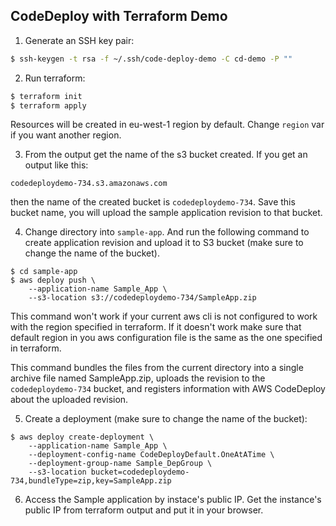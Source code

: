 ## CodeDeploy with Terraform Demo

1. Generate an SSH key pair:

```bash
$ ssh-keygen -t rsa -f ~/.ssh/code-deploy-demo -C cd-demo -P ""
```

2. Run terraform:

  ```bash
  $ terraform init
  $ terraform apply
  ```
  Resources will be created in eu-west-1 region by default. Change `region` var if you want another region. 


3. From the output get the name of the s3 bucket created. If you get an output like this: 

  ```
  codedeploydemo-734.s3.amazonaws.com
  ```

  then the name of the created bucket is `codedeploydemo-734`. Save this bucket name, you will upload the sample application revision to that bucket.

4. Change directory into `sample-app`. And run the following command to create application revision and upload it to S3 bucket (make sure to change the name of the bucket). 

  ```
  $ cd sample-app
  $ aws deploy push \
      --application-name Sample_App \
      --s3-location s3://codedeploydemo-734/SampleApp.zip
  ```
  This command won't work if your current aws cli is not configured to work with the region specified in terraform. If it doesn't work make sure that default region in you aws configuration file is the same as the one specified in terraform.

  This command bundles the files from the current directory into a single archive file named SampleApp.zip, uploads the revision to the `codedeploydemo-734` bucket, and registers information with AWS CodeDeploy about the uploaded revision.

5. Create a deployment (make sure to change the name of the bucket):
  ```
  $ aws deploy create-deployment \
      --application-name Sample_App \
      --deployment-config-name CodeDeployDefault.OneAtATime \
      --deployment-group-name Sample_DepGroup \
      --s3-location bucket=codedeploydemo-734,bundleType=zip,key=SampleApp.zip
  ```
6. Access the Sample application by instace's public IP. Get the instance's public IP from terraform output and put it in your browser.

